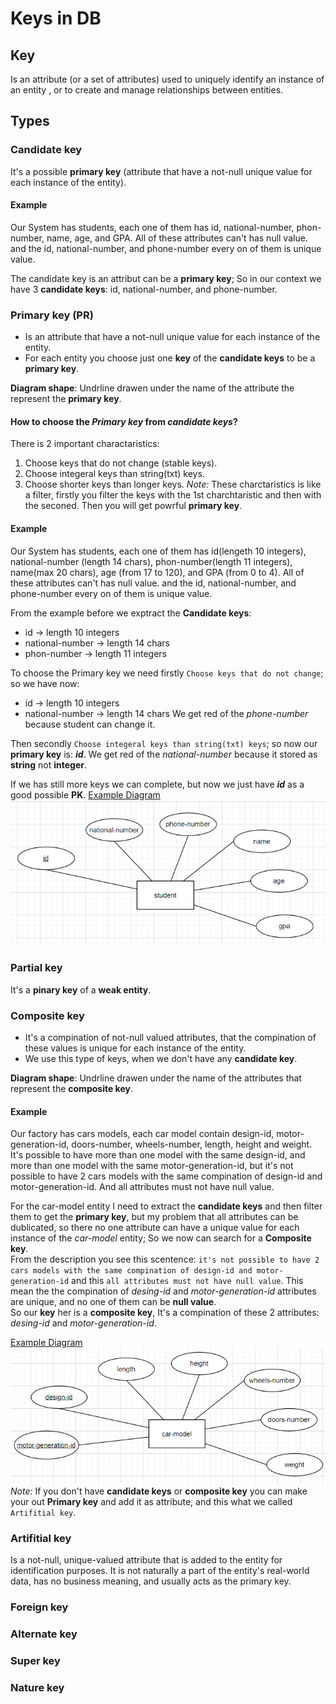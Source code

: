 # Keys in DB
## Key
Is an attribute (or a set of attributes) used to uniquely identify an instance of an entity , or to create and manage relationships between entities.

## Types
### Candidate key
It's a possible **primary key** (attribute that have a not-null unique value for each instance of the entity).
#### Example
Our System has students, each one of them has id, national-number, phon-number, name, age, and GPA. All of these attributes can't has null value. and the id, national-number, and phone-number every on of them is unique value.

The candidate key is an attribut can be a **primary key**; So in our context we have 3 **candidate keys**: id, national-number, and phone-number.

### Primary key (PR)
- Is an attribute that have a not-null unique value for each instance of the entity.  
- For each entity you choose just one **key** of the **candidate keys** to be a **primary key**.  

**Diagram shape**: Undrline drawen under the name of the attribute the represent the **primary key**.  

#### How to choose the *Primary key* from *candidate keys*?
There is 2 important charactaristics:
1. Choose keys that do not change (stable keys).
2. Choose integeral keys than string(txt) keys.
3. Choose shorter keys than longer keys.
*Note:* These charctaristics is like a filter, firstly you filter the keys with the 1st charchtaristic and then with the seconed. Then you will get powrful **primary key**.

#### Example
Our System has students, each one of them has id(lengeth 10 integers), national-number (length 14 chars), phon-number(length 11 integers), name(max 20 chars), age (from 17 to 120), and GPA (from 0 to 4). All of these attributes can't has null value. and the id, national-number, and phone-number every on of them is unique value.  

From the example before we exptract the **Candidate keys**:
- id -> length 10 integers
- national-number -> length 14 chars
- phon-number -> length 11 integers

To choose the Primary key we need firstly `Choose keys that do not change`; so we have now:
- id -> length 10 integers
- national-number -> length 14 chars
We get red of the *phone-number* because student can change it.

Then secondly `Choose integeral keys than string(txt) keys`; so now our **primary key** is: ***id***.
We get red of the *national-number* because it stored as **string** not **integer**.

If we has still more keys we can  complete, but now we just have ***id*** as a good possible **PK**.
[Example Diagram](./design/primary-key.drawio)  
![Example Diagram image](./images/primary-key.png)

### Partial key 
It's a **pinary key** of a **weak entity**.

### Composite key
- It's a compination of not-null valued attributes, that the compination of these values is unique for each instance of the entity.
- We use this type of keys, when we don't have any **candidate key**.

**Diagram shape**: Undrline drawen under the name of the attributes that represent the **composite key**.  

#### Example
Our factory has cars models, each car model contain design-id, motor-generation-id, doors-number, wheels-number, length, height and weight. It's possible to have more than one model with the same design-id, and more than one model with the same motor-generation-id, but it's not possible to have 2 cars models with the same compination of design-id and motor-generation-id. And all attributes must not have null value.

For the car-model entity I need to extract the **candidate keys** and then filter them to get the **primary key**, but my problem that all attributes can be dublicated, so there no one attribute can have a unique value for each instance of the *car-model* entity; So we now can search for a **Composite key**.  
From the description you see this scentence: `it's not possible to have 2 cars models with the same compination of design-id and motor-generation-id` and this `all attributes must not have null value`. This mean the the compination of *desing-id* and *motor-generation-id* attributes are unique, and no one of them can be **null value**.  
So our **key** her is a **composite key**, It's a compination of these 2 attributes: *desing-id* and *motor-generation-id*.

[Example Diagram](./design/composite-key.drawio)  
![Example Diagram image](./images/composite-key.png)  
*Note:* If you don't have **candidate keys** or **composite key** you can make your out **Primary key** and add it as attribute, and this what we called `Artifitial key`.

### Artifitial key
Is a not-null, unique-valued attribute that is added to the entity for identification purposes. It is not naturally a part of the entity's real-world data, has no business meaning, and usually acts as the primary key.

### Foreign key
### Alternate key
### Super key
### Nature key